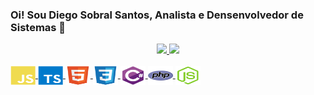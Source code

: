 ### Oi! Sou Diego Sobral Santos, Analista e Densenvolvedor de Sistemas 👋

<!--
**diegosystem32/diegosystem32** is a ✨ _special_ ✨ repository because its `README.md` (this file) appears on your GitHub profile.

Here are some ideas to get you started:

- 🔭 I’m currently working on ...
- 🌱 I’m currently learning ...
- 👯 I’m looking to collaborate on ...
- 🤔 I’m looking for help with ...
- 💬 Ask me about ...
- 📫 How to reach me: ...
- 😄 Pronouns: ...
- ⚡ Fun fact: ...
-->

<div align="center">
  <a href="https://github.com/diegosystem32">  
  <img height="180em" src="https://github-readme-stats.vercel.app/api?username=diegosystem32&show_icons=true&theme=aura&include_all_commits=true&count_private=true"/>
<img height="180em" src="https://github-readme-stats.vercel.app/api/top-langs/?username=diegosystem32&layout=compact&langs_count=3&theme=aura"/>

</div>
  <div style="display: inline_block"><br>
  <img align="center" alt="Dss-Js" height="30" width="40" src="https://raw.githubusercontent.com/devicons/devicon/master/icons/javascript/javascript-plain.svg">
  <img align="center" alt="Dss-Ts" height="30" width="40" src="https://raw.githubusercontent.com/devicons/devicon/master/icons/typescript/typescript-plain.svg">
  <img align="center" alt="Dss-HTML" height="30" width="40" src="https://raw.githubusercontent.com/devicons/devicon/master/icons/html5/html5-original.svg">
  <img align="center" alt="Dss-CSS" height="30" width="40" src="https://raw.githubusercontent.com/devicons/devicon/master/icons/css3/css3-original.svg">
  <img align="center" alt="Dss-Csharp" height="30" width="40" src="https://raw.githubusercontent.com/devicons/devicon/master/icons/csharp/csharp-original.svg">
    <img align="center" alt="Dss-PHP" height="30" width="40" src="https://raw.githubusercontent.com/devicons/devicon/master/icons/php/php-original.svg">
    <img align="center" alt="Dss-NodeJs" height="30" width="40" src="https://raw.githubusercontent.com/devicons/devicon/master/icons/nodejs/nodejs-original.svg">
  <div>
  </div>
